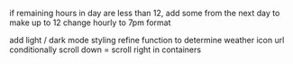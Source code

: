 if remaining hours in day are less than 12, add some from the next day to make up to 12
change hourly to 7pm format

add light / dark mode styling
refine function to determine weather icon url conditionally
scroll down = scroll right in containers